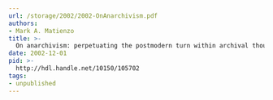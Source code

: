```yaml
---
url: /storage/2002/2002-OnAnarchivism.pdf
authors:
- Mark A. Matienzo
title: >-
  On anarchivism: perpetuating the postmodern turn within archival thought.
date: 2002-12-01
pid: >-
  http://hdl.handle.net/10150/105702
tags:
- unpublished
---
```

